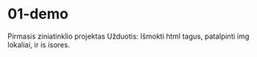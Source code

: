 # 01-demo
Pirmasis ziniatinklio projektas
Užduotis: Išmokti html tagus, patalpinti img lokaliai, ir is isores.
